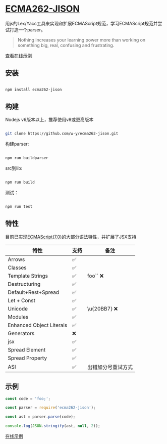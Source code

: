 # [ECMA262-JISON](https://w-y.github.io/ecma262-jison/site/index.html)

用js的Lex/Yacc工具来实现和扩展ECMAScript规范，学习ECMAScript规范并尝试打造一个parser。

>Nothing increases your learning power more than working on something big, real, confusing and frustrating.

[查看在线示例](https://w-y.github.io/ecma262-jison/demos/ast/index.html)

## 安装


```bash

npm install ecma262-jison

```


## 构建

Nodejs v6版本以上，推荐使用v8或更高版本


```bash

git clone https://github.com/w-y/ecma262-jison.git

```


构建parser:

```bash

npm run buildparser

```

src到lib:

```bash

npm run build

```


测试：

```bash

npm run test

```

## 特性

目前已实现[ECMAScript(7.0)](http://www.ecma-international.org/ecma-262/7.0/index.html)的大部分语法特性，并扩展了JSX支持

|    特性                   | 支持 | 备注        |
| ----------                | --- |  ---        |
| Arrows                    | ✅  |             |
| Classes                   | ✅  |             |
| Template Strings          | ✅  |foo``   ❌   |
| Destructuring             | ✅  |             |
| Default+Rest+Spread       | ✅  |             |
| Let + Const               | ✅  |             |
| Unicode                   | ✅  | \u{20BB7} ❌|
| Modules                   | ✅  |             |
| Enhanced Object Literals  | ✅  |             |
| Generators                | ❌  |             |
| jsx                       | ✅  |             |
| Spread Element            | ✅  |             |
| Spread Property           | ✅  |             |
| ASI                       | ✅  | 出错加分号重试方式 |

## 示例

```js
const code = 'foo;';

const parser = require('ecma262-jison');

const ast = parser.parse(code);

console.log(JSON.stringify(ast, null, 2));
```

[在线示例](https://w-y.github.io/ecma262-jison/demos/ast/index.html)
